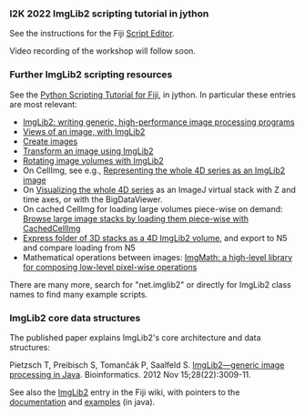 ### I2K 2022 ImgLib2 scripting tutorial in jython

See the instructions for the Fiji [Script Editor](https://imagej.net/scripting/script-editor).

Video recording of the workshop will follow soon.


### Further ImgLib2 scripting resources

See the [Python Scripting Tutorial for Fiji](https://syn.mrc-lmb.cam.ac.uk/acardona/fiji-tutorial/index.html), in jython. In particular these entries are most relevant:

- [ImgLib2: writing generic, high-performance image processing programs](https://syn.mrc-lmb.cam.ac.uk/acardona/fiji-tutorial/index.html#s11)
- [Views of an image, with ImgLib2](https://syn.mrc-lmb.cam.ac.uk/acardona/fiji-tutorial/index.html#imglib2-views)
- [Create images](https://syn.mrc-lmb.cam.ac.uk/acardona/fiji-tutorial/index.html#imglib2-create-img)
- [Transform an image using ImgLib2](://syn.mrc-lmb.cam.ac.uk/acardona/fiji-tutorial/index.html#imglib2-transform)
- [Rotating image volumes with ImgLib2](https://syn.mrc-lmb.cam.ac.uk/acardona/fiji-tutorial/index.html#imglib2-rotations)
- On CellImg, see e.g., [Representing the whole 4D series as an ImgLib2 image](https://syn.mrc-lmb.cam.ac.uk/acardona/fiji-tutorial/index.html#imglib2-vol4d)
- On [Visualizing the whole 4D series](https://syn.mrc-lmb.cam.ac.uk/acardona/fiji-tutorial/index.html#imglib2-vol4d-visualization) as an ImageJ virtual stack with Z and time axes, or with the BigDataViewer.
- On cached CellImg for loading large volumes piece-wise on demand: [Browse large image stacks by loading them piece-wise with CachedCellImg](https://syn.mrc-lmb.cam.ac.uk/acardona/fiji-tutorial/index.html#load-piece-wise-CachedCellImg)
 - [Express folder of 3D stacks as a 4D ImgLib2 volume](https://syn.mrc-lmb.cam.ac.uk/acardona/fiji-tutorial/index.html#load-4D-as-cachedCellImg-N5), and export to N5 and compare loading from N5
- Mathematical operations between images: [ImgMath: a high-level library for composing low-level pixel-wise operations](https://syn.mrc-lmb.cam.ac.uk/acardona/fiji-tutorial/index.html#ImgMath)

There are many more, search for "net.imglib2" or directly for ImgLib2 class names to find many example scripts.

### ImgLib2 core data structures

The published paper explains ImgLib2's core architecture and data structures:

Pietzsch T, Preibisch S, Tomančák P, Saalfeld S. [ImgLib2—generic image processing in Java](https://academic.oup.com/bioinformatics/article-abstract/28/22/3009/240540). Bioinformatics. 2012 Nov 15;28(22):3009-11.

See also the [ImgLib2](https://imagej.net/libs/imglib2/) entry in the Fiji wiki, with pointers to the [documentation](https://imagej.net/libs/imglib2/documentation) and [examples](https://imagej.net/libs/imglib2/examples) (in java).


